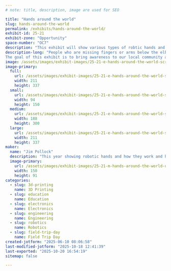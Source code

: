 ```yaml
---
# note: title, description, image are used for SEO

title: "Hands around the world"
slug: hands-around-the-world
permalink: /exhibits/hands-around-the-world/
exhibit-id: 25-21
exhibit-zone: "Opportunity"
space-number: "OC7"
description: "This exhibit will show various types of robtic hands and how to make them."
description-long: "People who are missing fingers or arms below the elbow can benefit from 3D printed devices. They are especially helpful for children who do not normally have the option of traditional prosthetic device either due to cost, time, or due to the uniqueness of their limb difference. 
The goal of this exhibit is to bring awareness to our local community and demonstrate various hands you can build and other hand projects including a AI hand"
image: /assets/images/exhibit-images/25-21-e-hands-around-the-world-screenshot-2025-06-30-120824-188x300.png
image-primary: 
  full:
    url: /assets/images/exhibit-images/25-21-e-hands-around-the-world-screenshot-2025-06-30-120824-full.png
    width: 211
    height: 337
  small:
    url: /assets/images/exhibit-images/25-21-e-hands-around-the-world-screenshot-2025-06-30-120824-94x150.png
    width: 94
    height: 150
  medium:
    url: /assets/images/exhibit-images/25-21-e-hands-around-the-world-screenshot-2025-06-30-120824-188x300.png
    width: 188
    height: 300
  large:
    url: /assets/images/exhibit-images/25-21-e-hands-around-the-world-screenshot-2025-06-30-120824-211x337.png
    width: 211
    height: 337
maker: 
  name: "Jim Pollock"
  description: "This year showing robotic hands and how they work and how to get involved in making them for the under servered population. Of course there will be a robotic gumball machine involved somewere :)"
  image-primary:
    url: /assets/images/exhibit-images/25-21-m-hands-around-the-world-under-construction-300x182.png
    width: 150
    height: 91
categories: 
  - slug: 3d-printing
    name: 3D Printing
  - slug: education
    name: Education
  - slug: electronics
    name: Electronics
  - slug: engineering
    name: Engineering
  - slug: robotics
    name: Robotics
  - slug: field-trip-day
    name: Field Trip Day
created-jotform: "2025-06-10 08:06:58"
last-modified-jotform: "2025-10-18 12:41:39"
last-exported: "2025-10-20 16:54:19"
sitemap: false

---
```

